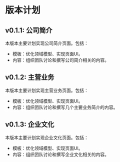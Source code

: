 # 版本计划

## v0.1.1: 公司简介

本版本主要计划实现公司简介页面。包括：

- 模板：优化领域模型、实现页面UI。
- 内容：组织团队讨论和撰写公司简介相关的内容。

## v0.1.2: 主营业务

本版本主要计划实现主营业务页面。包括：

- 模板：优化领域模型、实现页面UI。
- 内容：组织团队讨论和撰写几个主要业务简介的内容。

## v0.1.3: 企业文化

本版本主要计划实现企业文化页面。包括：

- 模板：优化领域模型、实现页面UI。
- 内容：组织团队讨论和撰写企业文化相关的内容。

